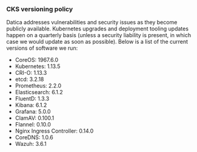 ### CKS versioning policy
Datica addresses vulnerabilities and security issues as they become publicly available. Kubernetes upgrades and deployment tooling updates happen on a quarterly basis (unless a security liability is present, in which case we would update as soon as possible). Below is a list of the current versions of software we run:

- CoreOS: 1967.6.0
- Kubernetes: 1.13.5
- CRI-O: 1.13.3
- etcd: 3.2.18
- Prometheus: 2.2.0
- Elasticsearch: 6.1.2
- FluentD: 1.3.3
- Kibana: 6.1.2
- Grafana: 5.0.0
- ClamAV: 0.100.1
- Flannel: 0.10.0
- Nginx Ingress Controller: 0.14.0
- CoreDNS: 1.0.6
- Wazuh: 3.6.1
